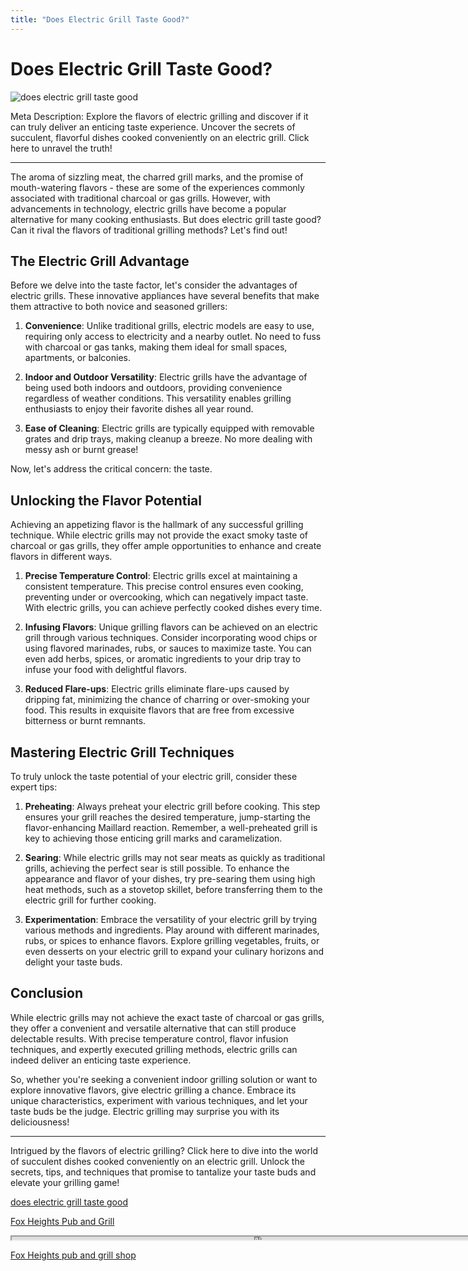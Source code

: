 ```yaml
---
title: "Does Electric Grill Taste Good?"
---
```

# Does Electric Grill Taste Good?


![does electric grill taste good](https://images.unsplash.com/photo-1495001258031-d1b407bc1776?ixid=M3w0ODkxMTF8MHwxfHNlYXJjaHwxfHxkb2VzJTIwZWxlY3RyaWMlMjBncmlsbCUyMHRhc3RlJTIwZ29vZHxlbnwwfHx8fDE2OTI4MDI4MDl8MA&ixlib=rb-4.0.3&w=512&fit=max)

Meta Description: Explore the flavors of electric grilling and discover if it can truly deliver an enticing taste experience. Uncover the secrets of succulent, flavorful dishes cooked conveniently on an electric grill. Click here to unravel the truth!

---

The aroma of sizzling meat, the charred grill marks, and the promise of mouth-watering flavors - these are some of the experiences commonly associated with traditional charcoal or gas grills. However, with advancements in technology, electric grills have become a popular alternative for many cooking enthusiasts. But does electric grill taste good? Can it rival the flavors of traditional grilling methods? Let's find out!

## The Electric Grill Advantage

Before we delve into the taste factor, let's consider the advantages of electric grills. These innovative appliances have several benefits that make them attractive to both novice and seasoned grillers:

1. **Convenience**: Unlike traditional grills, electric models are easy to use, requiring only access to electricity and a nearby outlet. No need to fuss with charcoal or gas tanks, making them ideal for small spaces, apartments, or balconies.

2. **Indoor and Outdoor Versatility**: Electric grills have the advantage of being used both indoors and outdoors, providing convenience regardless of weather conditions. This versatility enables grilling enthusiasts to enjoy their favorite dishes all year round.

3. **Ease of Cleaning**: Electric grills are typically equipped with removable grates and drip trays, making cleanup a breeze. No more dealing with messy ash or burnt grease!

Now, let's address the critical concern: the taste.

## Unlocking the Flavor Potential

Achieving an appetizing flavor is the hallmark of any successful grilling technique. While electric grills may not provide the exact smoky taste of charcoal or gas grills, they offer ample opportunities to enhance and create flavors in different ways.

1. **Precise Temperature Control**: Electric grills excel at maintaining a consistent temperature. This precise control ensures even cooking, preventing under or overcooking, which can negatively impact taste. With electric grills, you can achieve perfectly cooked dishes every time.

2. **Infusing Flavors**: Unique grilling flavors can be achieved on an electric grill through various techniques. Consider incorporating wood chips or using flavored marinades, rubs, or sauces to maximize taste. You can even add herbs, spices, or aromatic ingredients to your drip tray to infuse your food with delightful flavors.

3. **Reduced Flare-ups**: Electric grills eliminate flare-ups caused by dripping fat, minimizing the chance of charring or over-smoking your food. This results in exquisite flavors that are free from excessive bitterness or burnt remnants.

## Mastering Electric Grill Techniques

To truly unlock the taste potential of your electric grill, consider these expert tips:

1. **Preheating**: Always preheat your electric grill before cooking. This step ensures your grill reaches the desired temperature, jump-starting the flavor-enhancing Maillard reaction. Remember, a well-preheated grill is key to achieving those enticing grill marks and caramelization.

2. **Searing**: While electric grills may not sear meats as quickly as traditional grills, achieving the perfect sear is still possible. To enhance the appearance and flavor of your dishes, try pre-searing them using high heat methods, such as a stovetop skillet, before transferring them to the electric grill for further cooking.

3. **Experimentation**: Embrace the versatility of your electric grill by trying various methods and ingredients. Play around with different marinades, rubs, or spices to enhance flavors. Explore grilling vegetables, fruits, or even desserts on your electric grill to expand your culinary horizons and delight your taste buds.

## Conclusion

While electric grills may not achieve the exact taste of charcoal or gas grills, they offer a convenient and versatile alternative that can still produce delectable results. With precise temperature control, flavor infusion techniques, and expertly executed grilling methods, electric grills can indeed deliver an enticing taste experience.

So, whether you're seeking a convenient indoor grilling solution or want to explore innovative flavors, give electric grilling a chance. Embrace its unique characteristics, experiment with various techniques, and let your taste buds be the judge. Electric grilling may surprise you with its deliciousness!

---

Intrigued by the flavors of electric grilling? Click here to dive into the world of succulent dishes cooked conveniently on an electric grill. Unlock the secrets, tips, and techniques that promise to tantalize your taste buds and elevate your grilling game!

[does electric grill taste good](https://foxheightspubandgrill.com/post/does-electric-grill-taste-good)

[Fox Heights Pub and Grill](https://foxheightspubandgrill.com/tools/sitemap)

<iframe src='https://foxheightspubandgrill.com/post/does-electric-grill-taste-good' width='800' height='5'></iframe>

[Fox Heights pub and grill shop](https://foxheightspubandgrill.com/tools/sitemap)